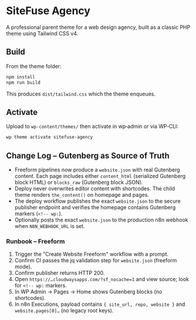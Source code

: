 # SiteFuse Agency

A professional parent theme for a web design agency, built as a classic PHP theme using Tailwind CSS v4.

## Build
From the theme folder:
```bash
npm install
npm run build
```
This produces `dist/tailwind.css` which the theme enqueues.

## Activate
Upload to `wp-content/themes/` then activate in wp‑admin or via WP‑CLI:
```bash
wp theme activate sitefuse-agency
```

## Change Log – Gutenberg as Source of Truth

- Freeform pipelines now produce a `website.json` with real Gutenberg content. Each page includes either `content_html` (serialized Gutenberg block HTML) or `blocks_raw` (Gutenberg block JSON).
- Deploy never overwrites editor content with shortcodes. The child theme renders `the_content()` on homepage and pages.
- The deploy workflow publishes the exact `website.json` to the secure publisher endpoint and verifies the homepage contains Gutenberg markers (`<!-- wp:`).
- Optionally posts the exact `website.json` to the production n8n webhook when `N8N_WEBHOOK_URL` is set.

### Runbook – Freeform
1. Trigger the "Create Website Freeform" workflow with a prompt.
2. Confirm CI passes the jq validation step for `website.json` (freeform mode).
3. Confirm publisher returns HTTP 200.
4. Open `https://…cloudwaysapps.com/?sf_nocache=1` and view source; look for `<!-- wp:` markers.
5. In WP Admin → Pages → Home shows Gutenberg blocks (no shortcodes).
6. In n8n Executions, payload contains `{ site_url, repo, website }` and `website.pages[0]…` (no legacy root keys).
